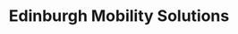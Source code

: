 ---
title: "Edinburgh Mobility Solutions"
url: /edinburgh/edinburgh-mobility-solutions/
shop: Elektrisch
---